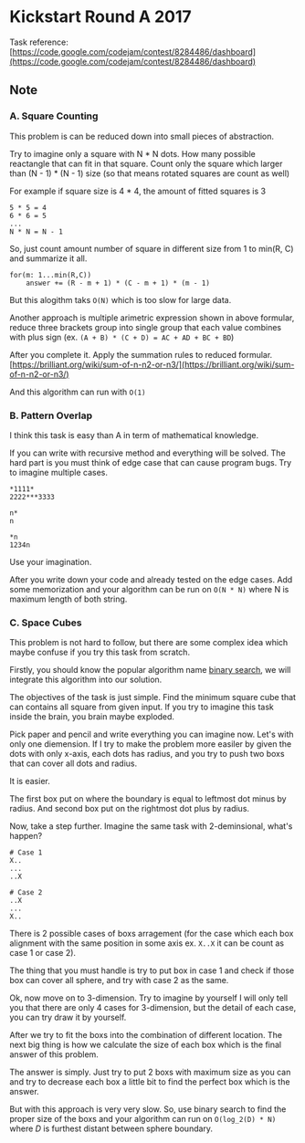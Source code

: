 Kickstart Round A 2017
====

Task reference: [https://code.google.com/codejam/contest/8284486/dashboard](https://code.google.com/codejam/contest/8284486/dashboard)

## Note

### A. Square Counting

This problem is can be reduced down into small pieces of abstraction.

Try to imagine only a square with N * N dots. How many possible reactangle that can fit in that square. Count only the square which larger than (N - 1) * (N - 1) size (so that means rotated squares are count as well)

For example if square size is 4 * 4, the amount of fitted squares is 3
```
5 * 5 = 4
6 * 6 = 5
...
N * N = N - 1
```

So, just count amount number of square in different size from 1 to min(R, C) and summarize it all.

```
for(m: 1...min(R,C))
    answer += (R - m + 1) * (C - m + 1) * (m - 1)
```

But this alogithm taks `O(N)` which is too slow for large data.

Another approach is multiple arimetric expression shown in above formular, reduce three brackets group into single group that each value combines with plus sign (ex. `(A + B) * (C + D) = AC + AD + BC + BD`)

After you complete it. Apply the summation rules to reduced formular.
[https://brilliant.org/wiki/sum-of-n-n2-or-n3/](https://brilliant.org/wiki/sum-of-n-n2-or-n3/)

And this algorithm can run with `O(1)`

### B. Pattern Overlap

I think this task is easy than A in term of mathematical knowledge. 

If you can write with recursive method and everything will be solved. The hard part is you must think of edge case that can cause program bugs. Try to imagine multiple cases.

```
*1111*
2222***3333

n*
n

*n
1234n
```

Use your imagination.

After you write down your code and already tested on the edge cases.
Add some memorization and your algorithm can be run on `O(N * N)` where N is maximum length of both string.

### C. Space Cubes

This problem is not hard to follow, but there are some complex idea which maybe confuse if you try this task from scratch.

Firstly, you should know the popular algorithm name [binary search](https://en.wikipedia.org/wiki/Binary_search_algorithm), we will integrate this algorithm into our solution.

The objectives of the task is just simple. Find the minimum square cube that can contains all square from given input. If you try to imagine this task inside the brain, you brain maybe exploded.

Pick paper and pencil and write everything you can imagine now. Let's with only one diemension. If I try to make the problem more easiler by given the dots with only x-axis, each dots has radius, and you try to push two boxs that can cover all dots and radius.

It is easier.

The first box put on where the boundary is equal to leftmost dot minus by radius.
And second box put on the rightmost dot plus by radius.

Now, take a step further. Imagine the same task with 2-deminsional, what's happen?

```
# Case 1
X..
...
..X

# Case 2
..X
...
X..
```

There is 2 possible cases of boxs arragement (for the case which each box alignment with the same position in some axis ex. `X..X` it can be count as case 1 or case 2).

The thing that you must handle is try to put box in case 1 and check if those box can cover all sphere, and try with case 2 as the same.

Ok, now move on to 3-dimension. Try to imagine by yourself I will only tell you that there are only 4 cases for 3-dimension, but the detail of each case, you can try draw it by yourself.

After we try to fit the boxs into the combination of different location. The next big thing is how we calculate the size of each box which is the final answer of this problem.

The answer is simply. Just try to put 2 boxs with maximum size as you can and try to decrease each box a little bit to find the perfect box which is the answer.

But with this approach is very very slow. So, use binary search to find the proper size of the boxs and your algorithm can run on `O(log_2(D) * N)` where _D_ is furthest distant between sphere boundary.